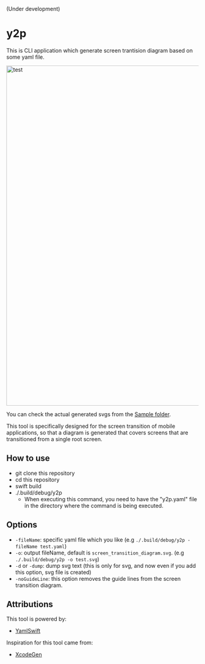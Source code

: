 (Under development)

# y2p

This is CLI application which generate screen trantision diagram based on some yaml file.

<img width="889" alt="test" src="https://user-images.githubusercontent.com/16571394/233756870-0ea48565-1b16-43e4-8384-1d8a95f052ce.jpg">

You can check the actual generated svgs from the [Sample folder](https://github.com/takeshi-1000/y2p/tree/main/Sample).

This tool is specifically designed for the screen transition of mobile applications, so that a diagram is generated that covers screens that are transitioned from a single root screen.

## How to use

- git clone this repository
- cd this repository
- swift build
- ./.build/debug/y2p
  - When executing this command, you need to have the "y2p.yaml" file in the directory where the command is being executed.
  
## Options

- `-fileName`: specific yaml file which you like (e.g `./.build/debug/y2p -fileName test.yaml`)
- `-o`: output fileName, default is `screen_transition_diagram.svg`. (e.g `./.build/debug/y2p -o test.svg`)
- `-d` or `-dump`: dump svg text (this is only for svg, and now even if you add this option, svg file is created)
- `-noGuideLine`: this option removes the guide lines from the screen transition diagram. 
  
## Attributions

This tool is powered by:

- [YamlSwift](https://github.com/behrang/YamlSwift)

Inspiration for this tool came from:

- [XcodeGen](https://github.com/yonaskolb/XcodeGen)
